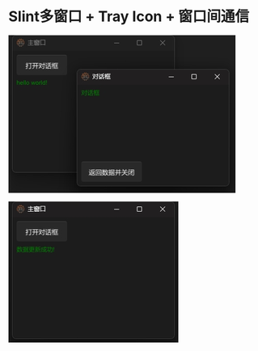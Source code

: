 # Slint多窗口 + Tray Icon + 窗口间通信
 
![截图1](images/screen1.png "截图1")

![截图2](images/screen2.png "截图2")

